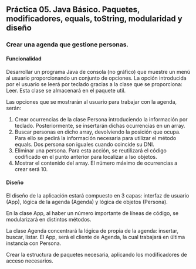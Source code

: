 ## Práctica 05. Java Básico. Paquetes, modificadores, equals, toString, modularidad y diseño 
### Crear una agenda que gestione personas.

#### Funcionalidad

Desarrollar un programa Java de consola (no gráfico) que muestre un menú al usuario proporcionando un conjunto de opciones. La opción introducida por el usuario se leerá por teclado gracias a la clase que se proporciona: Leer. Esta clase se almacenará en el paquete util.

Las opciones que se mostrarán al usuario para trabajar con la agenda, serán:

1. Crear ocurrencias de la clase Persona introduciendo la información por teclado. Posteriormente, se insertarán dichas ocurrencias en un array.
2. Buscar personas en dicho array, devolviendo la posición que ocupa. Para ello se pedirá la información necesaria para utilizar el método equals. Dos persona son iguales cuando coincide su DNI.
3. Eliminar una persona. Para esta acción, se reutilizará el código codificado en el punto anterior para localizar a lso objetos.
4. Mostrar el contenido del array. El número máximo de ocurrencias a crear será 10.

#### Diseño

El diseño de la aplicación estará compuesto en 3 capas: interfaz de usuario (App), lógica de la agenda (Agenda) y lógica de objetos (Persona).

En la clase App, al haber un número importante de líneas de código, se modularizará en distintos métodos.

La clase Agenda concentrará la lógica de propia de la agenda: insertar, buscar, listar. El App, será el cliente de Agenda, la cual trabajará en última instancia con Persona. 

Crear la estructura de paquetes necesaria, aplicando los modificadores de acceso necesarios.

